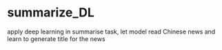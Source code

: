 # summarize_DL
apply deep learning in summarise task, let model read Chinese news and learn to generate title for the news
